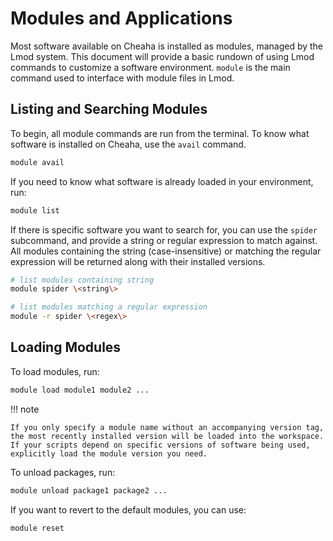 # Modules and Applications

Most software available on Cheaha is installed as modules, managed by the Lmod system. This document will provide a basic rundown of using Lmod commands to customize a software environment. `module` is the main command used to interface with module files in Lmod.

## Listing and Searching Modules

To begin, all module commands are run from the terminal. To know what software is installed on Cheaha, use the `avail` command.

``` bash
module avail
```

If you need to know what software is already loaded in your environment, run:

``` bash
module list
```

If there is specific software you want to search for, you can use the `spider` subcommand, and provide a string or regular expression to match against. All modules containing the string (case-insensitive) or matching the regular expression will be returned along with their installed versions.

``` bash
# list modules containing string
module spider \<string\>

# list modules matching a regular expression
module -r spider \<regex\>
```

## Loading Modules

To load modules, run:

``` bash
module load module1 module2 ...
```

!!! note

<!-- markdownlint-disable-next-line -->
    If you only specify a module name without an accompanying version tag, the most recently installed version will be loaded into the workspace. If your scripts depend on specific versions of software being used, explicitly load the module version you need.

To unload packages, run:

``` bash
module unload package1 package2 ...
```

If you want to revert to the default modules, you can use:

``` bash
module reset
```
